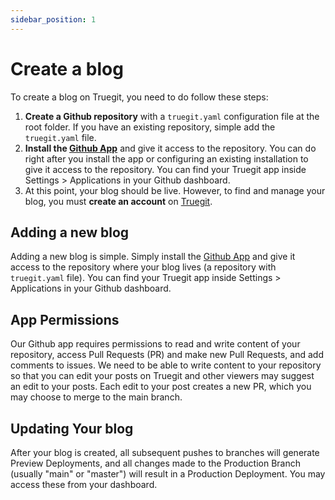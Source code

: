 ```yaml
---
sidebar_position: 1
---
```


# Create a blog

To create a blog on Truegit, you need to do follow these steps:

1. **Create a Github repository** with a `truegit.yaml` configuration file at the root folder. If you have an existing repository, simple add the `truegit.yaml` file.
2. **Install the [Github App](https://github.com/apps/truegit-app)** and give it access to the repository. You can do right after you install the app or configuring an existing installation to give it access to the repository. You can find your Truegit app inside Settings > Applications in your Github dashboard.
3. At this point, your blog should be live. However, to find and manage your blog, you must **create an account** on [Truegit](https://truegit.io).

## Adding a new blog

Adding a new blog is simple. Simply install the [Github App](https://github.com/apps/truegit-app) and give it access to the repository where your blog lives (a repository with `truegit.yaml` file). You can find your Truegit app inside Settings > Applications in your Github dashboard.

## App Permissions

Our Github app requires permissions to read and write content of your repository, access Pull Requests (PR) and make new Pull Requests, and add comments to issues. We need to be able to write content to your repository so that you can edit your posts on Truegit and other viewers may suggest an edit to your posts. Each edit to your post creates a new PR, which you may choose to merge to the main branch.

## Updating Your blog

After your blog is created, all subsequent pushes to branches will generate Preview Deployments, and all changes made to the Production Branch (usually "main" or "master") will result in a Production Deployment. You may access these from your dashboard.
